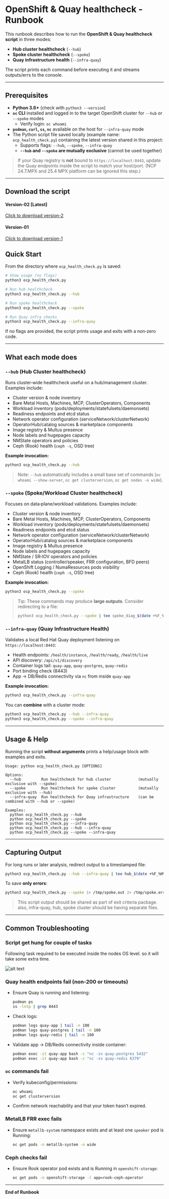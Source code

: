 # OpenShift & Quay healthcheck - Runbook

This runbook describes how to run the **OpenShift & Quay healthcheck script** in three modes:

- **Hub cluster healthcheck** (`--hub`)
- **Spoke cluster healthcheck** (`--spoke`)
- **Quay infrastructure health** (`--infra-quay`)

The script prints each command before executing it and streams outputs/errs to the console.

---

## Prerequisites

- **Python 3.6+** (check with `python3 --version`)
- **`oc` CLI** installed and logged in to the target OpenShift cluster for `--hub` or `--spoke` modes
  - Verify login: `oc whoami`
- **`podman`, `curl`, `ss`, `nc`** available on the host for `--infra-quay` mode
- The Python script file saved locally (example name: `ocp_health_check.py`) containing the latest version shared in this project:
  - Supports flags: `--hub`, `--spoke`, `--infra-quay`
  - **`--hub` and `--spoke` are mutually exclusive** (cannot be used together)


> If your Quay registry is **not** bound to `https://localhost:8443`, update the Quay endpoints inside the script to match your host/port. (NCP 24.7.MPX and 25.4 MPX platform can be ignored this step.)

---


## Download the script



#### Version-02 [Latest]

[Click to download version-2](./ocp_health_check-v2.py)

#### Version-01

[Click to download version-1](./healthcheck.py)

## Quick Start

From the directory where `ocp_health_check.py` is saved:

```bash
# Show usage (no flags)
python3 ocp_health_check.py

# Run hub healthcheck
python3 ocp_health_check.py --hub

# Run spoke healthcheck
python3 ocp_health_check.py --spoke

# Run Quay infra checks
python3 ocp_health_check.py --infra-quay

```

If no flags are provided, the script prints usage and exits with a non‑zero code.

---

## What each mode does

### `--hub` (Hub Cluster healthcheck)

Runs cluster‑wide healthcheck useful on a hub/management cluster. Examples include:

- Cluster version & node inventory
- Bare Metal Hosts, Machines, MCP, ClusterOperators, Components
- Workload inventory (pods/deployments/statefulsets/daemonsets)
- Readiness endpoints and etcd status
- Network operator configuration (serviceNetwork/clusterNetwork)
- OperatorHub/catalog sources & marketplace components
- Image registry & Multus presence
- Node labels and hugepages capacity
- NMState operators and policies
- Ceph (Rook) health (`ceph -s`, OSD tree)

**Example invocation:**

```bash
python3 ocp_health_check.py --hub
```

> Note: `--hub` automatically includes a small base set of commands (`oc whoami --show-server`, `oc get clusterversion`, `oc get nodes -o wide`).


### `--spoke` (Spoke/Workload Cluster healthcheck)

Focuses on data‑plane/workload validations. Examples include:

- Cluster version & node inventory
- Bare Metal Hosts, Machines, MCP, ClusterOperators, Components
- Workload inventory (pods/deployments/statefulsets/daemonsets)
- Readiness endpoints and etcd status
- Network operator configuration (serviceNetwork/clusterNetwork)
- OperatorHub/catalog sources & marketplace components
- Image registry & Multus presence
- Node labels and hugepages capacity
- NMState / SR‑IOV operators and policies
- MetalLB status (controller/speaker, FRR configuration, BFD peers)
- OpenShift Logging / NumaResources pods visibility
- Ceph (Rook) health (`ceph -s`, OSD tree)

**Example invocation:**

```bash
python3 ocp_health_check.py --spoke
```

> Tip: These commands may produce **large outputs**. Consider redirecting to a file:
> ```bash
> python3 ocp_health_check.py --spoke | tee spoke_diag_$(date +%F_%H%M).log
> ```


### `--infra-quay` (Quay Infrastructure Health)

Validates a local Red Hat Quay deployment listening on `https://localhost:8443`:

- Health endpoints: `/health/instance`, `/health/ready`, `/health/live`
- API discovery: `/api/v1/discovery`
- Container logs tail: `quay-app`, `quay-postgres`, `quay-redis`
- Port binding check (8443)
- App → DB/Redis connectivity via `nc` from inside `quay-app`

**Example invocation:**

```bash
python3 ocp_health_check.py --infra-quay
```

You can **combine** with a cluster mode:

```bash
python3 ocp_health_check.py --hub --infra-quay
python3 ocp_health_check.py --spoke --infra-quay
```

---

## Usage & Help

Running the script **without arguments** prints a help/usage block with examples and exits.

```
Usage: python ocp_health_check.py [OPTIONS]

Options:
  --hub         Run healthcheck for hub cluster            (mutually exclusive with --spoke)
  --spoke       Run healthcheck for spoke cluster          (mutually exclusive with --hub)
  --infra-quay  Run healthcheck for Quay infrastructure    (can be combined with --hub or --spoke)

Examples:
  python ocp_health_check.py --hub
  python ocp_health_check.py --spoke
  python ocp_health_check.py --infra-quay
  python ocp_health_check.py --hub --infra-quay
  python ocp_health_check.py --spoke --infra-quay
```


---

## Capturing Output

For long runs or later analysis, redirect output to a timestamped file:

```bash
python3 ocp_health_check.py --hub --infra-quay | tee hub_$(date +%F_%H%M).log
```

To save **only errors**:
```bash
python3 ocp_health_check.py --spoke 1> /tmp/spoke.out 2> /tmp/spoke.err
```

> This script output should be shared as part of exit criteria  package. also, infra-quay, hub, spoke cluster should be having separate files. 

---

## Common Troubleshooting


### Script get hung for couple of tasks

Following task required to be executed inside the nodes OS level. so it will take some extra time. 

![alt text](image.png)

### Quay health endpoints fail (non‑200 or timeouts)
- Ensure Quay is running and listening:
  ```bash
  podman ps
  ss -lntp | grep 8443
  ```
- Check logs:
  ```bash
  podman logs quay-app | tail -n 100
  podman logs quay-postgres | tail -n 100
  podman logs quay-redis | tail -n 100
  ```
- Validate app → DB/Redis connectivity inside container:
  ```bash
  podman exec -it quay-app bash -c "nc -zv quay-postgres 5432"
  podman exec -it quay-app bash -c "nc -zv quay-redis 6379"
  ```

### `oc` commands fail
- Verify kubeconfig/permissions:
  ```bash
  oc whoami
  oc get clusterversion
  ```
- Confirm network reachability and that your token hasn’t expired.

### MetalLB FRR exec fails
- Ensure `metallb-system` namespace exists and at least one `speaker` pod is Running:
  ```bash
  oc get pods -n metallb-system -o wide
  ```

### Ceph checks fail
- Ensure Rook operator pod exists and is Running in `openshift-storage`:
  ```bash
  oc get pods -n openshift-storage -l app=rook-ceph-operator
  ```

---


**End of Runbook**

